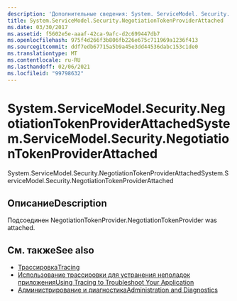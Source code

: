 ```yaml
---
description: 'Дополнительные сведения: System. ServiceModel. Security. Неготиатионтокенпровидераттачед'
title: System.ServiceModel.Security.NegotiationTokenProviderAttached
ms.date: 03/30/2017
ms.assetid: f5602e5e-aaaf-42ca-9afc-d2c699447db7
ms.openlocfilehash: 975f4d266f3b806fb226e675c711969a1236f413
ms.sourcegitcommit: ddf7edb67715a5b9a45e3dd44536dabc153c1de0
ms.translationtype: MT
ms.contentlocale: ru-RU
ms.lasthandoff: 02/06/2021
ms.locfileid: "99798632"
---
```

# <a name="systemservicemodelsecuritynegotiationtokenproviderattached"></a><span data-ttu-id="35ed2-103">System.ServiceModel.Security.NegotiationTokenProviderAttached</span><span class="sxs-lookup"><span data-stu-id="35ed2-103">System.ServiceModel.Security.NegotiationTokenProviderAttached</span></span>

<span data-ttu-id="35ed2-104">System.ServiceModel.Security.NegotiationTokenProviderAttached</span><span class="sxs-lookup"><span data-stu-id="35ed2-104">System.ServiceModel.Security.NegotiationTokenProviderAttached</span></span>  
  
## <a name="description"></a><span data-ttu-id="35ed2-105">Описание</span><span class="sxs-lookup"><span data-stu-id="35ed2-105">Description</span></span>  

 <span data-ttu-id="35ed2-106">Подсоединен NegotiationTokenProvider.</span><span class="sxs-lookup"><span data-stu-id="35ed2-106">NegotiationTokenProvider was attached.</span></span>  
  
## <a name="see-also"></a><span data-ttu-id="35ed2-107">См. также</span><span class="sxs-lookup"><span data-stu-id="35ed2-107">See also</span></span>

- [<span data-ttu-id="35ed2-108">Трассировка</span><span class="sxs-lookup"><span data-stu-id="35ed2-108">Tracing</span></span>](index.md)
- [<span data-ttu-id="35ed2-109">Использование трассировки для устранения неполадок приложения</span><span class="sxs-lookup"><span data-stu-id="35ed2-109">Using Tracing to Troubleshoot Your Application</span></span>](using-tracing-to-troubleshoot-your-application.md)
- [<span data-ttu-id="35ed2-110">Администрирование и диагностика</span><span class="sxs-lookup"><span data-stu-id="35ed2-110">Administration and Diagnostics</span></span>](../index.md)
